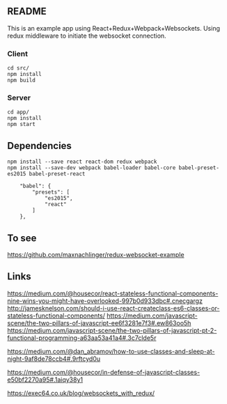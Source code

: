 ## README

This is an example app using React+Redux+Webpack+Websockets. Using redux middleware
to initiate the websocket connection. 

### Client
	
	cd src/
    npm install
    npm build

### Server

    cd app/
    npm install 
    npm start

## Dependencies

	npm install --save react react-dom redux webpack
	npm install --save-dev webpack babel-loader babel-core babel-preset-es2015 babel-preset-react


```
    "babel": {
        "presets": [
            "es2015", 
            "react"
        ]
    },
```

## To see

https://github.com/maxnachlinger/redux-websocket-example

Links
---

https://medium.com/@housecor/react-stateless-functional-components-nine-wins-you-might-have-overlooked-997b0d933dbc#.cnecgargz
http://jamesknelson.com/should-i-use-react-createclass-es6-classes-or-stateless-functional-components/
https://medium.com/javascript-scene/the-two-pillars-of-javascript-ee6f3281e7f3#.ew863oo5h
https://medium.com/javascript-scene/the-two-pillars-of-javascript-pt-2-functional-programming-a63aa53a41a4#.3c7clde5r

https://medium.com/@dan_abramov/how-to-use-classes-and-sleep-at-night-9af8de78ccb4#.9rftcyd0u

https://medium.com/@housecor/in-defense-of-javascript-classes-e50bf2270a95#.1aiqy38y1

https://exec64.co.uk/blog/websockets_with_redux/